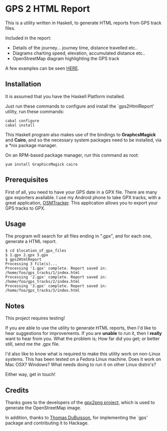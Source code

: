 GPS 2 HTML Report
================

This is a utility written in Haskell, to generate HTML reports from GPS track files.

Included in the report:

* Details of the journey... journey time, distance travelled etc..
* Diagrams charting speed, elevation, accumulated distance etc..
* OpenStreetMap diagram highlighting the GPS track

A few examples can be seen [HERE](http://www.macs.hw.ac.uk/~rs46/gps2htmlreport/).

Installation
------------
It is assumed that you have the Haskell Platform installed.

Just run these commands to configure and install the `gps2HtmlReport' utility, run these commands:

```
cabal configure
cabal install
```

This Haskell program also makes use of the bindings to **GraphcsMagick** and **Cairo**, and so the necessary system packages need to be installed, via a *nix package manager.

On an RPM-based package manager, run this command as root:

```
yum install GraphicsMagick cairo
```

Prerequisites
-------------
First of all, you need to have your GPS date in a GPX file. There are many gpx exporters available. I use my Android phone to take GPX tracks, with a great application, [OSMTracker](https://code.google.com/p/osmtracker-android/). This application allows you to export your GPS tracks to GPX.

Usage
-----
The program will search for all files ending in ".gpx", and for each one, generate a HTML report.

```
$ cd $location_of_gpx_files
$ 1.gpx 2.gpx 3.gpx
$ gps2HtmlReport
Processing 3 file(s)...
Processing '1.gpx' complete. Report saved in: /home/foo/gps_tracks/1/index.html
Processing '2.gpx' complete. Report saved in: /home/foo/gps_tracks/2/index.html
Processing '3.gpx' complete. Report saved in: /home/foo/gps_tracks/3/index.html
```

Notes
-----
This project requires testing!

If you are able to use the utility to generate HTML reports, then I'd like to hear suggestions for improvements. If you are **unable** to run it, then I **really** want to hear from you. What the problem is; How far did you get; or better still, send me the .gpx file.

I'd also like to know what is required to make this utility work on non-Linux systems. This has been tested on a Fedora Linux machine. Does it work on Mac OSX? Windows? What needs doing to run it on other Linux distro's?

Either way, get in touch!


Credits
-------
Thanks goes to the developers of the [gpx2png project](http://wiki.openstreetmap.org/wiki/Gpx2png), which is used to generate the OpenStreetMap image.

In addition, thanks to [Thomas DuBuisson](http://www.haskellers.com/user/TomMD), for implementing the `gps' package and contributing it to Hackage.